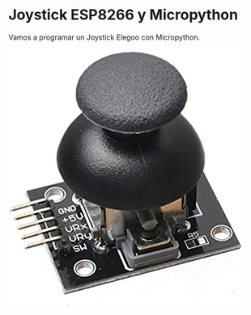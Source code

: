 # Joystick ESP8266 y Micropython 
Vamos a programar un Joystick Elegoo con Micropython.

![](61CitHvMNnL._AC_SX466_.jpg)
